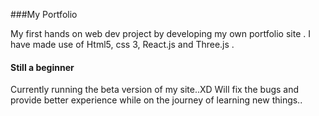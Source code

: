 
###My P o r t f o l i o  


 My first hands on web dev project by developing my own portfolio site . I have made use of Html5, css 3, React.js and Three.js .




#### Still a beginner


Currently running the beta version of my site..XD
Will fix the bugs and provide better experience while on the journey of learning new things..